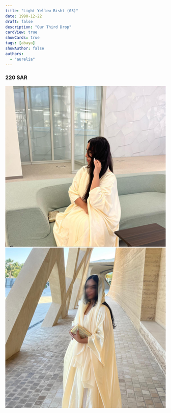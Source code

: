 ```yaml
---
title: "Light Yellow Bisht (03)"
date: 1990-12-22
draft: false
description: "Our Third Drop"
cardView: true
showCards: true
tags: [abaya]
showAuthor: false
authors:
  - "aurelia"
---
```


### 220 SAR

![Example](img/2024-06-04_23-50-28_UTC_1.jpg)
![Example](img/2024-06-04_23-50-28_UTC_2.jpg)
